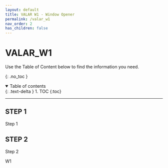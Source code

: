 ```yaml
---
layout: default
title: VALAR W1 - Window Opener
permalink: /valar_w1
nav_order: 2
has_children: false
---
```


# VALAR_W1

Use the Table of Content below to find the information you need.

{: .no_toc }

<details open markdown="block">
  <summary>
    Table of contents
  </summary>
  {: .text-delta }
1. TOC
{:toc}
</details>

---

## STEP 1

Step 1

## STEP 2

Step 2

W1
